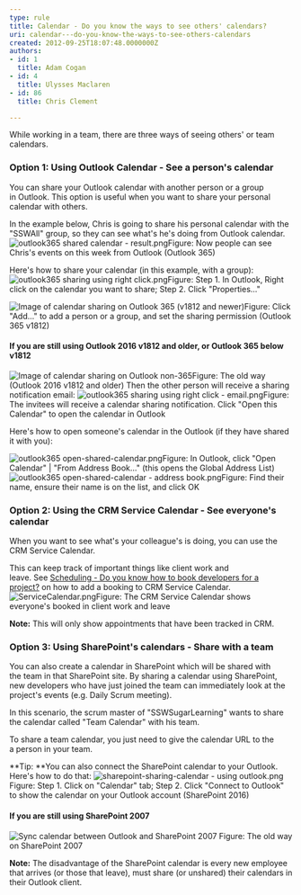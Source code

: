 ```yaml
---
type: rule
title: Calendar - Do you know the ways to see others' calendars?
uri: calendar---do-you-know-the-ways-to-see-others-calendars
created: 2012-09-25T18:07:48.0000000Z
authors:
- id: 1
  title: Adam Cogan
- id: 4
  title: Ulysses Maclaren
- id: 86
  title: Chris Clement

---
```


 
​While working in a team, there are three ways of seeing others' or team calendars.​
 
### Option 1: Using Outlook Calendar - See a person's calendar


You can share your Outlook calendar with another person or a group in Outlook. This option is useful when you want to share your personal calendar with others.

In the example below, Chris is going to share his personal calendar with the "SSWAll" group, so they can see what's he's doing from Outlook calendar.
![outlook365 shared calendar - result.png](/SiteAssets/calendar-do-you-know-the-ways-to-share-and-see-others-calendars/outlook365%20shared%20calendar%20-%20result.png)Figure: Now people can see Chris's events on this week from Outlook (Outlook 365)

Here's how to share your calendar (in this example, with a group):​
![outlook365 sharing using right click.png](/SiteAssets/calendar-do-you-know-the-ways-to-share-and-see-others-calendars/outlook365%20sharing%20using%20right%20click.png)Figure: Step 1. In Outlook, Right click on the calendar you want to share;​ Step 2. Click "Properties..."


![Image of calendar sharing on Outlook 365 (v1812 and newer)](/SiteAssets/calendar-do-you-know-the-ways-to-share-and-see-others-calendars/outlook365.jpg)Figure: Click "Add..." to add a person or a group, and set the sharing permission (Outlook 365 v1812)





#### If you are still using Outlook 2016 v1812 and older, or Outlook 365 below v1812

![Image of calendar sharing on Outlook non-365](/SiteAssets/calendar-do-you-know-the-ways-to-share-and-see-others-calendars/option1-outlook-calendar.png)Figure: The old way (Outlook 2016 v1812 and older)
 Then the other person will receive a sharing notification email: 
![outlook365 sharing using right click - email.png](/SiteAssets/calendar-do-you-know-the-ways-to-share-and-see-others-calendars/outlook365%20sharing%20using%20right%20click%20-%20email.png)Figure: The invitees will receive a calendar sharing notification. Click "Open this Calendar" to open the calendar in Outlook

Here's how to open someone's calendar in the Outlook (if they have shared it with you):

![outlook365 open-shared-calendar.png](/SiteAssets/calendar-do-you-know-the-ways-to-share-and-see-others-calendars/outlook365%20open-shared-calendar.png)Figure: In Outlook, click "Open Calendar" | "From Address Book..." (this opens the Global Address List)
![outlook365 open-shared-calendar - address book.png](/SiteAssets/calendar-do-you-know-the-ways-to-share-and-see-others-calendars/outlook365%20open-shared-calendar%20-%20address%20book.png)Figure: Find their name, ensure their name is on the list, and click OK



### Option 2: Using the CRM Service Calendar - See everyone's calendar


When you want to see what's your colleague's is doing, you can use the CRM Service Calendar.

​This can keep track of important things like client work and leave. See [Scheduling - Do you know how to book developers for a project?](/_layouts/15/FIXUPREDIRECT.ASPX?WebId=3dfc0e07-e23a-4cbb-aac2-e778b71166a2&amp;TermSetId=07da3ddf-0924-4cd2-a6d4-a4809ae20160&amp;TermId=d51b4fd0-dc73-4e51-a6fd-e2354b6add89) on how to add a booking to CRM Service Calendar.
![ServiceCalendar.png](/PublishingImages/ServiceCalendar.png)F​igure: The CRM Service Calendar shows everyone's booked in client work and leave



**Note:** This will only show appointments that have been tracked in CRM.​

### Option 3: Using SharePoint's calendars - Share with a team


You can also create a calendar in SharePoint which will be shared with the team in that SharePoint site. By sharing a calendar using SharePoint, new developers who have just joined the team can immediately look at the project's events (e.g. Daily Scrum meeting).

In this scenario, the scrum master of "SSWSugarLearning" wants to share the calendar called "Team Calendar" with his team.

To share a team calendar, you just need to give the calendar URL to the a person in your team.



**Tip: **You can also connect the SharePoint calendar to your Outlook. Here's how to do that:​
![sharepoint-sharing-calendar - using outlook.png](/SiteAssets/calendar-do-you-know-the-ways-to-share-and-see-others-calendars/sharepoint-sharing-calendar%20-%20using%20outlook.png)​ Figure: Step 1. Click on "Calendar" tab; Step 2. Click "Connect to Outlook" to show the calendar on your Outlook account (SharePoint 2016)

#### If you are still using SharePoint 2007
![Sync calendar between Outlook and SharePoint 2007](/PublishingImages/Team_ShareCalendar_SharePoint.GIF)
Figure: The old way on SharePoint 2007

**Note:** The disadvantage of the SharePoint calendar is every new employee that arrives (or those that leave), must share (or unshared) their calendars in their Outlook client.


​



